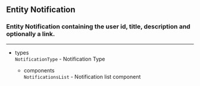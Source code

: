 ## Entity Notification

### Entity Notification containing the user id, title, description and optionally a link.

---

- types  
  `NotificationType` - Notification Type

  - components  
    `NotificationsList` - Notification list component
